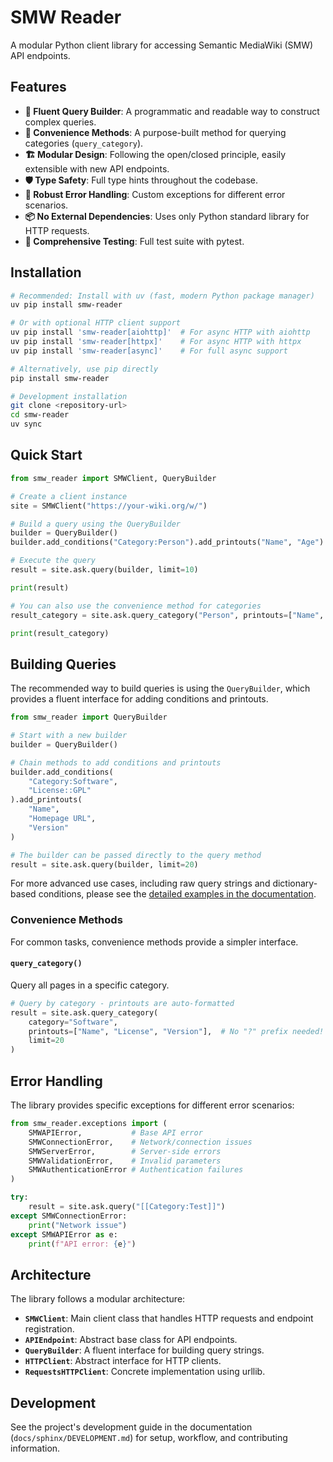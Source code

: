 # SMW Reader

A modular Python client library for accessing Semantic MediaWiki (SMW) API endpoints.

## Features

- **🚀 Fluent Query Builder**: A programmatic and readable way to construct complex queries.
- **🎯 Convenience Methods**: A purpose-built method for querying categories (`query_category`).
- **🏗️ Modular Design**: Following the open/closed principle, easily extensible with new API endpoints.
- **🛡️ Type Safety**: Full type hints throughout the codebase.
- **🚨 Robust Error Handling**: Custom exceptions for different error scenarios.
- **📦 No External Dependencies**: Uses only Python standard library for HTTP requests.
- **🧪 Comprehensive Testing**: Full test suite with pytest.

## Installation

```bash
# Recommended: Install with uv (fast, modern Python package manager)
uv pip install smw-reader

# Or with optional HTTP client support
uv pip install 'smw-reader[aiohttp]'  # For async HTTP with aiohttp
uv pip install 'smw-reader[httpx]'    # For async HTTP with httpx
uv pip install 'smw-reader[async]'    # For full async support

# Alternatively, use pip directly
pip install smw-reader

# Development installation
git clone <repository-url>
cd smw-reader
uv sync
```

## Quick Start

```python
from smw_reader import SMWClient, QueryBuilder

# Create a client instance
site = SMWClient("https://your-wiki.org/w/")

# Build a query using the QueryBuilder
builder = QueryBuilder()
builder.add_conditions("Category:Person").add_printouts("Name", "Age")

# Execute the query
result = site.ask.query(builder, limit=10)

print(result)

# You can also use the convenience method for categories
result_category = site.ask.query_category("Person", printouts=["Name", "Age"], limit=10)

print(result_category)
```

## Building Queries

The recommended way to build queries is using the `QueryBuilder`, which provides a fluent interface for adding conditions and printouts.

```python
from smw_reader import QueryBuilder

# Start with a new builder
builder = QueryBuilder()

# Chain methods to add conditions and printouts
builder.add_conditions(
    "Category:Software",
    "License::GPL"
).add_printouts(
    "Name",
    "Homepage URL",
    "Version"
)

# The builder can be passed directly to the query method
result = site.ask.query(builder, limit=20)
```

For more advanced use cases, including raw query strings and dictionary-based conditions, please see the [detailed examples in the documentation](docs/sphinx/EXAMPLES.md).

### Convenience Methods

For common tasks, convenience methods provide a simpler interface.

#### `query_category()`

Query all pages in a specific category.

```python
# Query by category - printouts are auto-formatted
result = site.ask.query_category(
    category="Software",
    printouts=["Name", "License", "Version"],  # No "?" prefix needed!
    limit=20
)
```

## Error Handling

The library provides specific exceptions for different error scenarios:

```python
from smw_reader.exceptions import (
    SMWAPIError,           # Base API error
    SMWConnectionError,    # Network/connection issues
    SMWServerError,        # Server-side errors
    SMWValidationError,    # Invalid parameters
    SMWAuthenticationError # Authentication failures
)

try:
    result = site.ask.query("[[Category:Test]]")
except SMWConnectionError:
    print("Network issue")
except SMWAPIError as e:
    print(f"API error: {e}")
```

## Architecture

The library follows a modular architecture:

- **`SMWClient`**: Main client class that handles HTTP requests and endpoint registration.
- **`APIEndpoint`**: Abstract base class for API endpoints.
- **`QueryBuilder`**: A fluent interface for building query strings.
- **`HTTPClient`**: Abstract interface for HTTP clients.
- **`RequestsHTTPClient`**: Concrete implementation using urllib.

## Development

See the project's development guide in the documentation (`docs/sphinx/DEVELOPMENT.md`) for setup, workflow, and contributing information.
